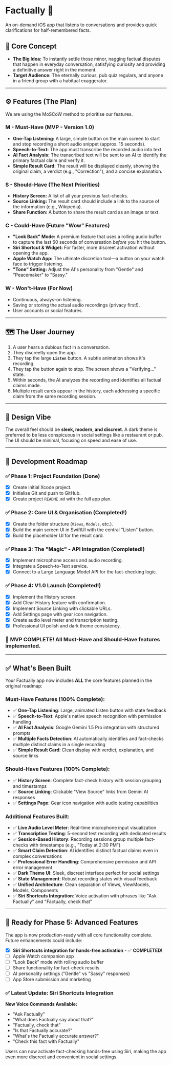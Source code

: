 # Factually 🧐

An on-demand iOS app that listens to conversations and provides quick clarifications for half-remembered facts.

## 📝 Core Concept

-   **The Big Idea:** To instantly settle those minor, nagging factual disputes that happen in everyday conversation, satisfying curiosity and providing a definitive answer right in the moment.
-   **Target Audience:** The eternally curious, pub quiz regulars, and anyone in a friend group with a habitual exaggerator.

---

## ⚙️ Features (The Plan)

We are using the MoSCoW method to prioritise our features.

### M - Must-Have (MVP - Version 1.0)

* **One-Tap Listening:** A large, simple button on the main screen to start and stop recording a short audio snippet (approx. 15 seconds).
* **Speech-to-Text:** The app must transcribe the recorded audio into text.
* **AI Fact Analysis:** The transcribed text will be sent to an AI to identify the primary factual claim and verify it.
* **Simple Result Card:** The result will be displayed cleanly, showing the original claim, a verdict (e.g., "Correction"), and a concise explanation.

### S - Should-Have (The Next Priorities)

* **History Screen:** A list of all your previous fact-checks.
* **Source Linking:** The result card should include a link to the source of the information (e.g., Wikipedia).
* **Share Function:** A button to share the result card as an image or text.

### C - Could-Have (Future "Wow" Features)

* **"Look Back" Mode:** A premium feature that uses a rolling audio buffer to capture the last 60 seconds of conversation *before* you hit the button.
* **Siri Shortcut & Widget:** For faster, more discreet activation without opening the app.
* **Apple Watch App:** The ultimate discretion tool—a button on your watch face to trigger listening.
* **"Tone" Setting:** Adjust the AI's personality from "Gentle" and "Peacemaker" to "Sassy."

### W - Won't-Have (For Now)

* Continuous, always-on listening.
* Saving or storing the actual audio recordings (privacy first!).
* User accounts or social features.

---

## 🗺️ The User Journey

1.  A user hears a dubious fact in a conversation.
2.  They discreetly open the app.
3.  They tap the large **`Listen`** button. A subtle animation shows it's recording.
4.  They tap the button again to stop. The screen shows a "Verifying..." state.
5.  Within seconds, the AI analyzes the recording and identifies all factual claims made.
6.  Multiple result cards appear in the history, each addressing a specific claim from the same recording session.

---

## 🎨 Design Vibe

The overall feel should be **sleek, modern, and discreet**. A dark theme is preferred to be less conspicuous in social settings like a restaurant or pub. The UI should be minimal, focusing on speed and ease of use.

---

## 🚀 Development Roadmap

### ✅ Phase 1: Project Foundation (Done)

-   [x] Create initial Xcode project.
-   [x] Initialise Git and push to GitHub.
-   [x] Create project `README.md` with the full app plan.

### ✅ Phase 2: Core UI & Organisation (Completed!)

-   [x] Create the folder structure (`Views`, `Models`, etc.).
-   [x] Build the main screen UI in SwiftUI with the central "Listen" button.
-   [x] Build the placeholder UI for the result card.

### ✅ Phase 3: The "Magic" - API Integration (Completed!)

-   [x] Implement microphone access and audio recording.
-   [x] Integrate a Speech-to-Text service.
-   [x] Connect to a Large Language Model API for the fact-checking logic.

### ✅ Phase 4: V1.0 Launch (Completed!)

-   [x] Implement the History screen.
-   [x] Add Clear History feature with confirmation.
-   [x] Implement Source Linking with clickable URLs.
-   [x] Add Settings page with gear icon navigation.
-   [x] Create audio level meter and transcription testing.
-   [x] Professional UI polish and dark theme consistency.

### 🎉 **MVP COMPLETE!** All Must-Have and Should-Have features implemented.

---

## ✅ **What's Been Built**

Your Factually app now includes **ALL** the core features planned in the original roadmap:

### **Must-Have Features (100% Complete):**
- ✅ **One-Tap Listening**: Large, animated Listen button with state feedback
- ✅ **Speech-to-Text**: Apple's native speech recognition with permission handling
- ✅ **AI Fact Analysis**: Google Gemini 1.5 Pro integration with structured prompts
- ✅ **Multiple Facts Detection**: AI automatically identifies and fact-checks multiple distinct claims in a single recording
- ✅ **Simple Result Card**: Clean display with verdict, explanation, and source links

### **Should-Have Features (100% Complete):**
- ✅ **History Screen**: Complete fact-check history with session grouping and timestamps
- ✅ **Source Linking**: Clickable "View Source" links from Gemini AI responses
- ✅ **Settings Page**: Gear icon navigation with audio testing capabilities

### **Additional Features Built:**
- ✅ **Live Audio Level Meter**: Real-time microphone input visualization
- ✅ **Transcription Testing**: 5-second test recording with dedicated results
- ✅ **Session-Based History**: Recording sessions group multiple fact-checks with timestamps (e.g., "Today at 2:30 PM")
- ✅ **Smart Claim Detection**: AI identifies distinct factual claims even in complex conversations
- ✅ **Professional Error Handling**: Comprehensive permission and API error management
- ✅ **Dark Theme UI**: Sleek, discreet interface perfect for social settings
- ✅ **State Management**: Robust recording states with visual feedback
- ✅ **Unified Architecture**: Clean separation of Views, ViewModels, Models, Components
- ✅ **Siri Shortcuts Integration**: Voice activation with phrases like "Ask Factually" and "Factually, check that"

---

## 🚀 **Ready for Phase 5: Advanced Features**

The app is now production-ready with all core functionality complete. Future enhancements could include:

-   [x] **Siri Shortcuts integration for hands-free activation** - ✅ **COMPLETED!**
-   [ ] Apple Watch companion app
-   [ ] "Look Back" mode with rolling audio buffer
-   [ ] Share functionality for fact-check results
-   [ ] AI personality settings ("Gentle" vs "Sassy" responses)
-   [ ] App Store submission and marketing

### ✅ **Latest Update: Siri Shortcuts Integration**

**New Voice Commands Available:**
- "Ask Factually"
- "What does Factually say about that?"
- "Factually, check that"
- "Is that Factually accurate?"
- "What's the Factually accurate answer?"
- "Check this fact with Factually"

Users can now activate fact-checking hands-free using Siri, making the app even more discreet and convenient in social settings.